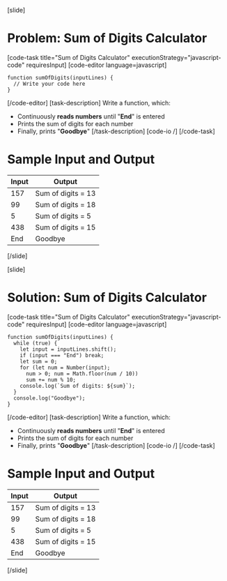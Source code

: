 [slide]
# Problem: Sum of Digits Calculator
[code-task title="Sum of Digits Calculator" executionStrategy="javascript-code" requiresInput]
[code-editor language=javascript]
```
function sumOfDigits(inputLines) {
  // Write your code here
}
```
[/code-editor]
[task-description]
Write a function, which: 
* Continuously **reads numbers** until "**End**" is entered
* Prints the sum of digits for each number
* Finally, prints "**Goodbye**"
[/task-description]
[code-io /]
[/code-task]
# Sample Input and Output
|Input|Output|
|-----|------|
|157|Sum of digits = 13|
|99|Sum of digits = 18|
|5|Sum of digits = 5|
|438|Sum of digits = 15|
|End|Goodbye|
[/slide]

[slide]
# Solution: Sum of Digits Calculator
[code-task title="Sum of Digits Calculator" executionStrategy="javascript-code" requiresInput]
[code-editor language=javascript]
```
function sumOfDigits(inputLines) {
  while (true) {
    let input = inputLines.shift();
    if (input === "End") break;
    let sum = 0;
    for (let num = Number(input);
      num > 0; num = Math.floor(num / 10))
      sum += num % 10;
    console.log(`Sum of digits: ${sum}`);
  }
  console.log("Goodbye");
}
```
[/code-editor]
[task-description]
Write a function, which: 
* Continuously **reads numbers** until "**End**" is entered
* Prints the sum of digits for each number
* Finally, prints "**Goodbye**"
[/task-description]
[code-io /]
[/code-task]
# Sample Input and Output
|Input|Output|
|-----|------|
|157|Sum of digits = 13|
|99|Sum of digits = 18|
|5|Sum of digits = 5|
|438|Sum of digits = 15|
|End|Goodbye|
[/slide]